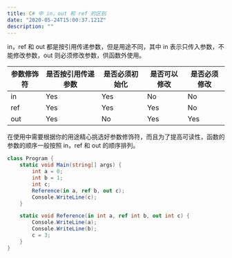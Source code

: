 ```yaml
---
title: C# 中 in，out 和 ref 的区别
date: "2020-05-24T15:00:37.121Z"
description: ""
---
```


in，ref 和 out 都是按引用传递参数，但是用途不同，其中 in 表示只传入参数，不能修改参数，out 则必须修改参数，供函数外使用。

|参数修饰符|是否按引用传递参数|是否必须初始化|是否可以修改|是否必须修改|
|---|---|---|---|---|
|in|Yes|Yes|No|No|
|ref|Yes|Yes|Yes|No|
|out|Yes|No|Yes|Yes|

在使用中需要根据你的用途精心挑选好参数修饰符，而且为了提高可读性，函数的参数的顺序一般按照 in，ref 和 out 的顺序排列。

```csharp
class Program {
    static void Main(string[] args) {
        int a = 0;
        int b = 1;
        int c;
        Reference(in a, ref b, out c);
        Console.WriteLine(c);
    }

    static void Reference(in int a, ref int b, out int c) {
        Console.WriteLine(a);
        Console.WriteLine(b);
        c = 3;
    }
}
```
